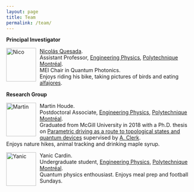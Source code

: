 ```yaml
---
layout: page
title: Team 
permalink: /team/
---
```


**Principal Investigator**  

<img src="https://www.polymtl.ca/expertises/sites/expertises2.amigow2020.polymtl.ca/files/quesada-nicolas.jpg"
     alt="Nico"
     width="80" 
     height="90"
     style="float: left; margin-right: 10px;" /> [Nicolás Quesada](https://www.polymtl.ca/expertises/en/quesada-nicolas).  
Assistant Professor, [Engineering Physics](https://www.polymtl.ca/phys/), [Polytechnique Montréal](https://www.polymtl.ca).  
MEI Chair in Quantum Photonics.  
Enjoys riding his bike, taking pictures of birds and eating [alfajores](https://en.wikipedia.org/wiki/Alfajor).

**Research Group**

<img src="https://clerkgroup.uchicago.edu/img/MartinWebPic.jpg"
     alt="Martin"
     width="80" 
     height="90"
     style="float: left; margin-right: 10px;" /> Martin Houde.  
Postdoctoral Associate, [Engineering Physics](https://www.polymtl.ca/phys/), [Polytechnique Montréal](https://www.polymtl.ca).  
Graduated from McGill University in 2018 with a Ph.D. thesis on [Parametric driving as a route to topological states and quantum devices](https://escholarship.mcgill.ca/downloads/rj430699k) supervised by [A. Clerk](https://clerkgroup.uchicago.edu/).  
Enjoys nature hikes, animal tracking and drinking maple syrup.

<img src="https://media-exp1.licdn.com/dms/image/C4D03AQFEWH5rxYJwAw/profile-displayphoto-shrink_200_200/0/1541552625027?e=1647475200&v=beta&t=DR0Hs4SLNQEo9TfRQtRz27kpqHLMDHEgkM82-ZU7wk8"
     alt="Yanic"
     width="80" 
     height="90"
     style="float: left; margin-right: 10px;" /> Yanic Cardin.  
Undergraduate student, [Engineering Physics](https://www.polymtl.ca/phys/), [Polytechnique Montréal](https://www.polymtl.ca).  
Quantum physics enthousiast. Enjoys meal prep and football Sundays.